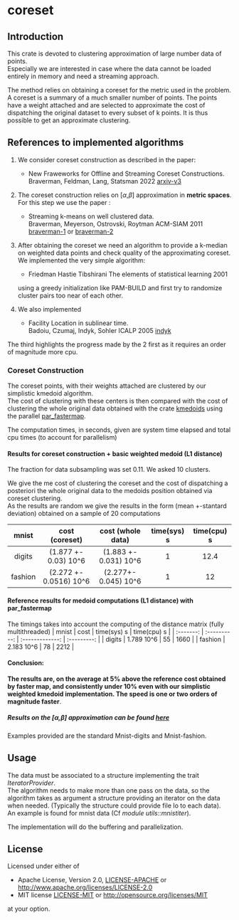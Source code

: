 # coreset

## Introduction 
This crate is devoted to clustering approximation of large number data of points.  
Especially we are interested in case where the data cannot be loaded entirely in memory and need a streaming approach.

The method relies on obtaining a coreset for the metric used in the problem. A coreset is a summary of a much smaller number of points.
The points have a weight attached and are selected to approximate the cost of dispatching the original dataset to every subset of k points.
It is thus possible to get an approximate clustering.

## References to implemented algorithms

1. We consider coreset construction as described in the paper:  
    -  New Fraweworks for Offline and Streaming Coreset Constructions.   
           Braverman, Feldman, Lang, Statsman 2022
           [arxiv-v3](https://arxiv.org/abs/1612.00889)



2. The coreset construction relies on  [$\alpha$,$\beta$] approximation in **metric spaces**.  For this step we use the paper :
    - Streaming k-means on well clustered data.  
                Braverman, Meyerson, Ostrovski, Roytman ACM-SIAM 2011 
                [braverman-1](https://web.cs.ucla.edu/~rafail/PUBLIC/116.pdf) or [braverman-2](https://dl.acm.org/doi/10.5555/2133036.2133039)

3. After obtaining the coreset we need an algorithm to provide a k-median on weighted data points and check quality of the approximating coreset. We implemented the very simple algorithm: 
    - Friedman Hastie Tibshirani The elements of statistical learning 2001

    using a greedy initialization like PAM-BUILD and first try to randomize cluster pairs too near of each other.

4. We also implemented 
   -  Facility Location in sublinear time.   
       Badoiu, Czumaj, Indyk, Sohler ICALP 2005
       [indyk](https://people.csail.mit.edu/indyk/fl.pdf)

The third  highlights the progress made by the 2 first as it requires an order of magnitude more cpu.




###  Coreset Construction

The coreset points, with their weights attached are clustered by our simplistic kmedoid algorithm.  
The cost of clustering with these centers is then compared with the cost of clustering the whole original data obtained
with the crate [kmedoids](https://crates.io/crates/kmedoids) using the parallel [par_fastermap](https://docs.rs/kmedoids/0.5.0/kmedoids/fn.par_fasterpam.html).

The computation times, in seconds, given are system time elapsed and total cpu times (to account for parallelism) 


#### Results for coreset construction + basic weighted medoid  (L1 distance) 

The fraction for data subsampling was set 0.11. We asked 10 clusters.


We give the me cost of clustering the coreset and the cost of dispatching a posteriori the whole original data to the medoids position obtained via coreset clustering.  
As the results are random we give  the results in the form (mean +-stantard deviation) obtained on a sample of 20 computations

|  mnist       | cost (coreset)         | cost (whole data)     | time(sys) s   | time(cpu) s |
|  :-------:   |  :--------------:      | :-------------:       |  :---------:  | :---------: | 
|   digits     | (1.877 +- 0.03) 10^6   | (1.883 +- 0.031) 10^6 |      1        |    12.4     |
|   fashion    | (2.272 +- 0.0516) 10^6 | (2.277+- 0.045) 10^6  |      1        |    12       |



#### Reference results for medoid computations (L1 distance) with par_fastermap

The timings takes into account the computing of the distance matrix (fully multithreaded)
|  mnist       | cost            | time(sys) s        | time(cpu) s |
|  :-------:   |  :----------:   |    :-------------: | :---------: | 
|   digits     |    1.789 10^6   |      55            |    1660     |
|   fashion    |    2.183 10^6   |      78            |    2212     |

#### Conclusion:

**The results are, on the average at 5% above the reference cost obtained by faster map, and consistently under 10% even with our simplistic weighted kmedoid implementation.
The speed is one or two orders of magnitude faster**.


##### Results on the [$\alpha$,$\beta$] approximation can be found [here](./bmor.md)

Examples provided are the standard Mnist-digits and Mnist-fashion.



## Usage 

The data must be associated to a structure implementing the trait *IteratorProvider*.  
The algorithm needs to make more than one pass on the data, so the algorithm takes as argument a structure  providing
an iterator on the data when needed. (Typically the structure could provide file Io to each data).  
An example is found for mnist data (Cf *module utils::mnistiter*).  

The implementation will do the buffering and parallelization.


## License

Licensed under either of

* Apache License, Version 2.0, [LICENSE-APACHE](LICENSE-APACHE) or <http://www.apache.org/licenses/LICENSE-2.0>
* MIT license [LICENSE-MIT](LICENSE-MIT) or <http://opensource.org/licenses/MIT>

at your option.